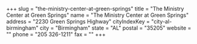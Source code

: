 +++
slug = "the-ministry-center-at-green-springs"
title = "The Ministry Center at Green Springs"
name = "The Ministry Center at Green Springs"
address = "2230 Green Springs Highway"
cityIndexKey = "city-al-birmingham"
city = "Birmingham"
state = "AL"
postal = "35205"
website = ""
phone = "205 326-1211"
fax = ""
+++

